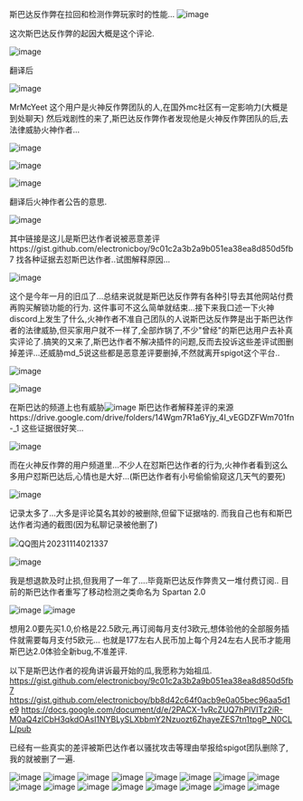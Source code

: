 斯巴达反作弊在拉回和检测作弊玩家时的性能...
![image](https://github.com/NEIKI19914/Minecraft_AntiCheat_Config/assets/59737752/99868bb4-f673-4fa8-a5a1-a8ce82dffbb3)

这次斯巴达反作弊的起因大概是这个评论.

![image](https://github.com/NEIKI19914/Minecraft_AntiCheat_Config/assets/59737752/63a6eca1-aaa7-452d-8cc6-6f74b74c69cf)

翻译后

![image](https://github.com/NEIKI19914/Minecraft_AntiCheat_Config/assets/59737752/9fd35bc3-6f1a-4550-b0f7-4f6bdb2588f6)

MrMcYeet 这个用户是火神反作弊团队的人,在国外mc社区有一定影响力(大概是到处聊天)
然后戏剧性的来了,斯巴达反作弊作者发现他是火神反作弊团队的后,去法律威胁火神作者...

![image](https://github.com/NEIKI19914/Minecraft_AntiCheat_Config/assets/59737752/b774e89b-4512-4069-8a9e-49c9113fe559)

![image](https://github.com/NEIKI19914/Minecraft_AntiCheat_Config/assets/59737752/c4025894-60fa-48a6-a612-31d4db855e1b)

![image](https://github.com/NEIKI19914/Minecraft_AntiCheat_Config/assets/59737752/8b003994-adb9-45b4-a9e9-78d715c3aee6)

翻译后火神作者公告的意思.

![image](https://github.com/NEIKI19914/Minecraft_AntiCheat_Config/assets/59737752/1660a2f0-227d-4694-9f87-e3407557f33e)

其中链接是这儿是斯巴达作者说被恶意差评https://gist.github.com/electronicboy/9c01c2a3b2a9b051ea38ea8d850d5fb7
找各种证据去怼斯巴达作者..试图解释原因...

![image](https://github.com/NEIKI19914/Minecraft_AntiCheat_Config/assets/59737752/29893b55-3d62-4c54-bfbf-eaa7c0147401)

这个是今年一月的旧瓜了...总结来说就是斯巴达反作弊有各种引导去其他网站付费再购买解锁功能的行为.
这件事可不这么简单就结束...接下来我口述一下火神discord上发生了什么,火神作者不准自己团队的人说斯巴达反作弊是出于斯巴达作者的法律威胁,但买家用户就不一样了,全部炸锅了,不少"曾经"的斯巴达用户去补真实评论了.搞笑的又来了,斯巴达作者不解决插件的问题,反而去投诉这些差评试图删掉差评...还威胁md_5说这些都是恶意差评要删掉,不然就离开spigot这个平台..

![image](https://github.com/NEIKI19914/Minecraft_AntiCheat_Config/assets/59737752/e23325f5-3e82-473e-916f-f4b7c845b576)

![image](https://github.com/NEIKI19914/Minecraft_AntiCheat_Config/assets/59737752/72ab8960-d799-477c-a85e-28fe2fa9f158)

在斯巴达的频道上也有威胁![image](https://github.com/NEIKI19914/Minecraft_AntiCheat_Config/assets/59737752/2008ec11-e7b3-4f47-9feb-e2526a318cd7)
斯巴达作者解释差评的来源https://drive.google.com/drive/folders/14Wgm7R1a6Yjy_4I_vEGDZFWm701fn-_1
这些证据很好笑...

![image](https://github.com/NEIKI19914/Minecraft_AntiCheat_Config/assets/59737752/79fe92ae-fc04-4cae-9588-47618d95c78a)

而在火神反作弊的用户频道里...不少人在怼斯巴达作者的行为,火神作者看到这么多用户怼斯巴达后,心情也是大好...(斯巴达作者有小号偷偷偷窥这几天气的要死)

![image](https://github.com/NEIKI19914/Minecraft_AntiCheat_Config/assets/59737752/65135b95-22c6-4ce4-8fca-9dee534f8d30)

记录太多了...大多是评论莫名其妙的被删除,但留下证据啥的.
而我自己也有和斯巴达作者沟通的截图(因为私聊记录被他删了)

![QQ图片20231114021337](https://github.com/NEIKI19914/Minecraft_AntiCheat_Config/assets/59737752/a1850be5-f8cd-41df-b2e8-de37ef0d5a79)

![image](https://github.com/NEIKI19914/Minecraft_AntiCheat_Config/assets/59737752/8e4ece6a-a1a9-4b45-b153-f929f528dd09)

我是想退款及时止损,但我用了一年了....毕竟斯巴达反作弊贵又一堆付费订阅..
目前的斯巴达作者重写了移动检测之类命名为 Spartan 2.0

![image](https://github.com/NEIKI19914/Minecraft_AntiCheat_Config/assets/59737752/b6d9a67b-c460-4c82-86b5-05f1daa7d502)
![image](https://github.com/NEIKI19914/Minecraft_AntiCheat_Config/assets/59737752/e86b3802-fef6-49a7-98d7-4713124863f6)

想用2.0要先买1.0,价格是22.5欧元,再订阅每月支付3欧元,想体验他的全部服务插件就需要每月支付5欧元...
也就是177左右人民币加上每个月24左右人民币才能用斯巴达2.0体验全新bug,不准差评.

以下是斯巴达作者的视角讲诉最开始的瓜,我愿称为始祖瓜.
https://gist.github.com/electronicboy/9c01c2a3b2a9b051ea38ea8d850d5fb7
https://gist.github.com/electronicboy/bb8d42c64f0acb9e0a05bec96aa5d1e9
https://docs.google.com/document/d/e/2PACX-1vRcZUQ7hPlVITz2iR-M0aQ4zlCbH3qkdOAsI1NYBLySLXbbmY2Nzuozt6ZhayeZES7tn1tpgP_N0CLL/pub

已经有一些真实的差评被斯巴达作者以骚扰攻击等理由举报给spigot团队删除了,我的就被删了一遍.

![image](https://github.com/NEIKI19914/Minecraft_AntiCheat_Config/assets/59737752/e96b91a1-e578-439a-8bb7-38a053431b72)
![image](https://github.com/NEIKI19914/Minecraft_AntiCheat_Config/assets/59737752/02558b65-38d5-408e-b102-c0682e48db75)
![image](https://github.com/NEIKI19914/Minecraft_AntiCheat_Config/assets/59737752/3b532c27-dd6b-47bc-931d-c43192c1f490)
![image](https://github.com/NEIKI19914/Minecraft_AntiCheat_Config/assets/59737752/f2e89c2a-9483-4ee3-a5b3-54228852336d)
![image](https://github.com/NEIKI19914/Minecraft_AntiCheat_Config/assets/59737752/7aa96198-3271-476e-86c4-826970e2ca0f)
![image](https://github.com/NEIKI19914/Minecraft_AntiCheat_Config/assets/59737752/93536911-8efc-46d4-82bf-6ffcdcc67efb)
![image](https://github.com/NEIKI19914/Minecraft_AntiCheat_Config/assets/59737752/34a46b7e-c99f-4620-9e46-5460df7ac713)
![image](https://github.com/NEIKI19914/Minecraft_AntiCheat_Config/assets/59737752/b0d23ce2-7b07-4f36-bfc1-5e3c37026be1)
![image](https://github.com/NEIKI19914/Minecraft_AntiCheat_Config/assets/59737752/2291c665-7f76-4cf6-b977-d4f3c8e29003)
![image](https://github.com/NEIKI19914/Minecraft_AntiCheat_Config/assets/59737752/b7a4189c-c6be-4f4f-afd0-7c704b81654c)
![image](https://github.com/NEIKI19914/Minecraft_AntiCheat_Config/assets/59737752/e39714db-b4c5-442b-8831-e9bc6ef5b40f)
![image](https://github.com/NEIKI19914/Minecraft_AntiCheat_Config/assets/59737752/061fb4e9-7280-4d90-92b6-7085fe110aa9)
![image](https://github.com/NEIKI19914/Minecraft_AntiCheat_Config/assets/59737752/1810875e-7425-4a74-8688-5a144cd6539d)
![image](https://github.com/NEIKI19914/Minecraft_AntiCheat_Config/assets/59737752/5cd2c139-c14a-4f01-b21f-4ad326f0071a)
![image](https://github.com/NEIKI19914/Minecraft_AntiCheat_Config/assets/59737752/dd9a7648-f043-4b23-be23-4c6b2e87d137)
![image](https://github.com/NEIKI19914/Minecraft_AntiCheat_Config/assets/59737752/6f824ab6-62c0-4ea6-9b57-b20bb3dfccbf)
